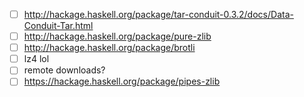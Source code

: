 - [ ] http://hackage.haskell.org/package/tar-conduit-0.3.2/docs/Data-Conduit-Tar.html
- [ ] http://hackage.haskell.org/package/pure-zlib
- [ ] http://hackage.haskell.org/package/brotli
- [ ] lz4 lol
- [ ] remote downloads?
- [ ] https://hackage.haskell.org/package/pipes-zlib
